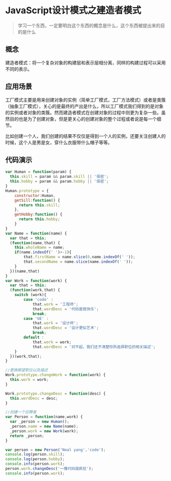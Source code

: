 # JavaScript设计模式之建造者模式

> 学习一个东西，一定要明白这个东西的概念是什么，这个东西被提出来的目的是什么

## 概念
建造者模式：将一个复杂对象的构建层和表示层相分离，同样的构建过程可以采用不同的表示。

## 应用场景

工厂模式主要是用来创建对象的实例（简单工厂模式，工厂方法模式）或者是类簇（抽象工厂模式），关心的是最终的产出是什么，所以工厂模式我们得到的是对象的实例或者对象的类簇。然而建造者模式在创建对象的过程中则更为复杂一些。虽然目的也是为了创建对象，但是更关心的创建对象的整个过程或者说是每一个细节。

比如创建一个人，我们创建的结果不仅仅是得到一个人的实例，还要关注创建人的时候，这个人是男是女，穿什么衣服带什么帽子等等。

## 代码演示
```javascript
var Human = function(param) {
  this.skill = param && param.skill || '保密';
  this.hobby = param && param.hobby || '保密';
}
Human.prototype = {
    constructor:Human,
    getSill:function() {
      return this.skill;
    },
    getHobby:function() {
      return this.hobby;
    }
}
var Name = function(name) {
  var that = this;
  (function(name,that) {
    this.wholeName = name;
    if(name.indexOf(' ')>-1){
        that.firstName = name.slice(0,name.indexOf(' '));
        that.secondName = name.slice(name.indexOf(' '));
    }
  })(name,that)
}
var Work = function(work) {
  var that = this;
  (function(work,that) {
    switch (work){
        case 'code' :
            that.work = '工程师';
            that.wordDesc = '代码是我快乐';
            break;
        case 'UE' :
            that.work = '设计师';
            that.wordDesc = '设计更似艺术';
            break;
        default :
            that.work = work;
            that.wordDesc = '对不起，我们还不清楚你所选择职位的相关描述';
    }
  })(work,that);
}

//更换期望职位以及描述
Work.prototype.changeWork = function(work) {
  this.work = work;
}

Work.prototype.changeDesc = function(desc) {
  this.wordDesc = desc;
}

//创建一个应聘者
var Person = function(name,work) {
  var _person = new Human();
  _person.name = new Name(name);
  _person.work = new Work(work);
  return _person;
}

var person = new Person('Neal yang','code');
console.log(person.skill);
console.log(person.hobby);
console.info(person.work);
person.work.changeDesc('一撸代码就疯狂');
console.info(person.work);
```
